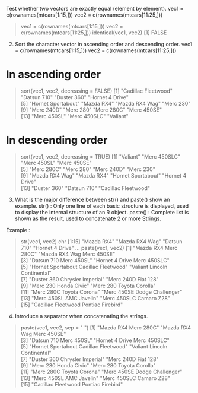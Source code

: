 Test whether two vectors are exactly equal (element by element). vec1 = c(rownames(mtcars[1:15,])) vec2 = c(rownames(mtcars[11:25,]))
> vec1 = c(rownames(mtcars[1:15,]))
> vec2 = c(rownames(mtcars[11:25,]))
> identical(vec1, vec2)
[1] FALSE

2. Sort the character vector in ascending order and descending order. vec1 = c(rownames(mtcars[1:15,])) vec2 = c(rownames(mtcars[11:25,]))
# In ascending order
> sort(vec1, vec2, decreasing = FALSE)
 [1] "Cadillac Fleetwood" "Datsun 710"         "Duster 360"         "Hornet 4 Drive"    
 [5] "Hornet Sportabout"  "Mazda RX4"          "Mazda RX4 Wag"      "Merc 230"          
 [9] "Merc 240D"          "Merc 280"           "Merc 280C"          "Merc 450SE"        
[13] "Merc 450SL"         "Merc 450SLC"        "Valiant" 
# In descending order
> sort(vec1, vec2, decreasing = TRUE)
 [1] "Valiant"            "Merc 450SLC"        "Merc 450SL"         "Merc 450SE"        
 [5] "Merc 280C"          "Merc 280"           "Merc 240D"          "Merc 230"          
 [9] "Mazda RX4 Wag"      "Mazda RX4"          "Hornet Sportabout"  "Hornet 4 Drive"    
[13] "Duster 360"         "Datsun 710"         "Cadillac Fleetwood"

3. What is the major difference between str() and paste() show an example.
str() : Only one line of each basic structure is displayed, used to display the internal structure of an R object.
paste() : Complete list is shown as the result, used to concatenate 2 or more Strings.

Example :
> str(vec1, vec2)
 chr [1:15] "Mazda RX4" "Mazda RX4 Wag" "Datsun 710" "Hornet 4 Drive" ...
> paste(vec1, vec2)
 [1] "Mazda RX4 Merc 280C"                  "Mazda RX4 Wag Merc 450SE"            
 [3] "Datsun 710 Merc 450SL"                "Hornet 4 Drive Merc 450SLC"          
 [5] "Hornet Sportabout Cadillac Fleetwood" "Valiant Lincoln Continental"         
 [7] "Duster 360 Chrysler Imperial"         "Merc 240D Fiat 128"                  
 [9] "Merc 230 Honda Civic"                 "Merc 280 Toyota Corolla"             
[11] "Merc 280C Toyota Corona"              "Merc 450SE Dodge Challenger"         
[13] "Merc 450SL AMC Javelin"               "Merc 450SLC Camaro Z28"              
[15] "Cadillac Fleetwood Pontiac Firebird" 



4. Introduce a separator when concatenating the strings.
> paste(vec1, vec2, sep = " ")
 [1] "Mazda RX4 Merc 280C"                  "Mazda RX4 Wag Merc 450SE"            
 [3] "Datsun 710 Merc 450SL"                "Hornet 4 Drive Merc 450SLC"          
 [5] "Hornet Sportabout Cadillac Fleetwood" "Valiant Lincoln Continental"         
 [7] "Duster 360 Chrysler Imperial"         "Merc 240D Fiat 128"                  
 [9] "Merc 230 Honda Civic"                 "Merc 280 Toyota Corolla"             
[11] "Merc 280C Toyota Corona"              "Merc 450SE Dodge Challenger"         
[13] "Merc 450SL AMC Javelin"               "Merc 450SLC Camaro Z28"              
[15] "Cadillac Fleetwood Pontiac Firebird" 
